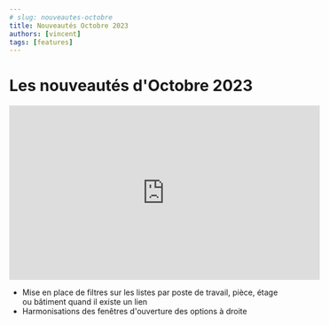 ```yaml
---
# slug: nouveautes-octobre
title: Nouveautés Octobre 2023
authors: [vincent]
tags: [features]
---
```


# Les nouveautés d'Octobre 2023

<iframe width="560" height="315" src="https://www.youtube.com/embed/0ES_njXDAec?si=OnVi2hSTOHD8js4j" title="YouTube video player" frameborder="0" allow="accelerometer; autoplay; clipboard-write; encrypted-media; gyroscope; picture-in-picture; web-share" allowfullscreen></iframe>

- Mise en place de filtres sur les listes  par poste de travail, pièce, étage ou bâtiment quand il existe un lien
- Harmonisations des fenêtres d'ouverture des options à droite

